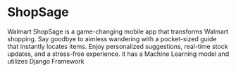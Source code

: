 # ShopSage
Walmart ShopSage is a game-changing mobile app that transforms Walmart shopping. Say goodbye to aimless wandering with a pocket-sized guide that instantly locates items. Enjoy personalized suggestions, real-time stock updates, and a stress-free experience. it has a Machine Learning model and utilizes Django Framework
